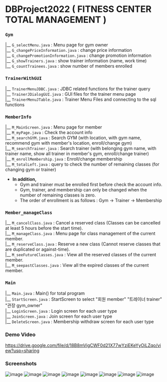 # DBProject2022 ( FITNESS CENTER TOTAL MANAGEMENT )

### `Gym`
|__ `G_selectMenu.java`   :  Menu page for gym owner  
|__ `G_changePriceInformation.java` : change price information  
|__ `G_changePromotionInformation.java` :  change promotion information  
|__ `G_showTrainers.java` : show trainer information (name, work time)  
|__ `G_countTrainees.java`  : show number of members enrolled      

### `TrainerWithGUI`  
|__ `TrainerMenuJDBC.java`   :  JDBC related functions for the trainer query  
|__ `TrainerJDialogGUI.java` :  GUI files for the trainer menu page   
|__ `TrainerMenuJTable.java` :  Trainer Menu Files and connecting to the sql functions  

  
### `MemberInfo`
|__ `M_MainScreen.java` : Menu page for member    
|__ `M_myPage.java` : Check the account info   
|__ `M_searchGYM.java` : Search GYM (with location, with gym name, recommend gym with member's location, enroll/change gym)  
|__ `M_searchTrainer.java` : Search trainer (with belonging gym name, with trainer name, show all trainer in member's gym, enroll/change trainer)    
|__ `M_enrollMembership.java` : Enroll/change membership     
|__ `M_totalLeft.java` : query to check the number of remaining classes (for changing gym or trainer)   
* **In addition,**  
  * Gym and trainer must be enrolled first before check the account info.
  * Gym, trainer, and membership can only be changed when the number of remaining classes is zero.
  * The order of enrollment is as follows : Gym -> Trainer -> Membership

### `Member_manageClass`
|__ `M_cancelClass.java` : Cancel a reserved class (Classes can be cancelled at least 5 hours before the start time).  
|__ `M_manageClass.java` : Menu page for class management of the current member.  
|__ `M_reserveClass.java` : Reserve a new class (Cannot reserve classes that are duplicated or against-time).  
|__ `M_seeFutureClasses.java` : View all the reserved classes of the current member.\
|__ `M_seepastClasses.java` : View all the expired classes of the current member.

### `Main`
|__ `Main.java` : Main() for total program  
|__ `StartScreen.java` : StartScreen to select "회원 member" "트레이너 trainer" "관장 gym_owner"  
|__ `LoginScreen.java` : Login screen for each user type\
|__ `JoinScreen.java` : Join screen for each user type\
|__ `DeleteScreen.java` : Membership withdraw screen for each user type

### Demo Video
https://drive.google.com/file/d/18B8mVigCWF0d21X77wYziEKeYyOiLZqo/view?usp=sharing

### Screenshots
![image](https://user-images.githubusercontent.com/90602936/177673705-58f6ccb7-476a-4c0a-a1a1-876d91775ab4.png)
![image](https://user-images.githubusercontent.com/90602936/177673729-fce39976-7fa1-4e33-885d-b8a4be41d599.png)
![image](https://user-images.githubusercontent.com/90602936/177673746-26805697-ccd3-48bb-9cd3-3fa6fb52868a.png)
![image](https://user-images.githubusercontent.com/90602936/177673769-78e00ee6-af84-43e1-93a9-d12cc82da8ac.png)
![image](https://user-images.githubusercontent.com/90602936/177673796-380c68d7-d395-43b0-8873-b65c7cb5236a.png)
![image](https://user-images.githubusercontent.com/90602936/177673817-92aff119-d261-43eb-9dea-1622c537b56b.png)
![image](https://user-images.githubusercontent.com/90602936/177673842-4daa2605-7a3e-492a-b6a6-7a164c2c5f0c.png)
![image](https://user-images.githubusercontent.com/90602936/177673874-0c0fa8f9-71ec-40ef-90fe-13fb4ba48f93.png)
